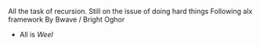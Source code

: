 All the task of recursion.
Still on the issue of doing hard things
Following alx framework
By Bwave / Bright Oghor
* All is _Weel_
